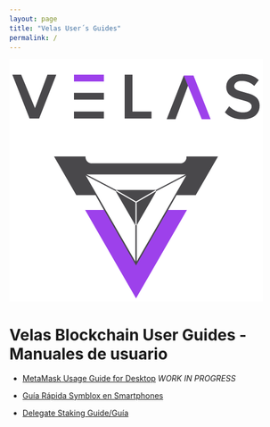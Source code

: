 ```yaml
---
layout: page
title: "Velas User´s Guides"
permalink: /
---
```


![Velas Logo](assets/LogoSize1mdpi.png "Velas Logo")

# Velas Blockchain User Guides - Manuales de usuario

-   [MetaMask Usage Guide for Desktop](https://dexempower.github.io-symblox/guides/yield-farming/2020/10/22/symblox-guide-for-pc)  *WORK IN PROGRESS*

-   [Guía Rápida Symblox en Smartphones](https://dexempower.github.io-symblox/guides/yield-farming/2020/10/22/symblox-guide-for-mobile)

-   [Delegate Staking Guide/Guía](https://dexempower.github.io-velas/guides/velas/delegate-staking-guide)
